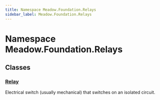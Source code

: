 ```yaml
---
title: Namespace Meadow.Foundation.Relays
sidebar_label: Meadow.Foundation.Relays
---
```

# Namespace Meadow.Foundation.Relays
## Classes
### [Relay](../Meadow.Foundation.Relays/Relay)
Electrical switch (usually mechanical) that switches on an isolated circuit.
